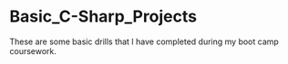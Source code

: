 # Basic_C-Sharp_Projects

These are some basic drills that I have completed during my boot camp coursework.
